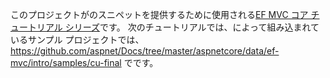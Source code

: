 このプロジェクトがのスニペットを提供するために使用される[EF MVC コア チュートリアル シリーズ](https://docs.microsoft.com/aspnet/core/data/ef-mvc/intro)です。 次のチュートリアルでは、によって組み込まれているサンプル プロジェクトでは、https://github.com/aspnet/Docs/tree/master/aspnetcore/data/ef-mvc/intro/samples/cu-final でです。
